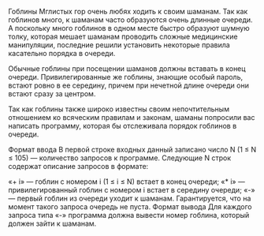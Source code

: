Гоблины Мглистых гор очень любях ходить к своим шаманам. Так как гоблинов много, к шаманам часто образуются очень длинные очереди. А поскольку много гоблинов в одном месте быстро образуют шумную толку, которая мешает шаманам проводить сложные медицинские манипуляции, последние решили установить некоторые правила касательно порядка в очереди.

Обычные гоблины при посещении шаманов должны вставать в конец очереди. Привилегированные же гоблины, знающие особый пароль, встают ровно в ее середину, причем при нечетной длине очереди они встают сразу за центром.

Так как гоблины также широко известны своим непочтительным отношением ко всяческим правилам и законам, шаманы попросили вас написать программу, которая бы отслеживала порядок гоблинов в очереди.

Формат ввода
В первой строке входных данный записано число N (1 ≤ N ≤ 105) — количество запросов к программе. Следующие N строк содержат описание запросов в формате:

«+ i» — гоблин с номером i (1 ≤ i ≤ N) встает в конец очереди;
«* i» — привилегированный гоблин с номером i встает в середину очереди;
«-» — первый гоблин из очереди уходит к шаманам. Гарантируется, что на момент такого запроса очередь не пуста.
Формат вывода
Для каждого запроса типа «-» программа должна вывести номер гоблина, который должен зайти к шаманам.


